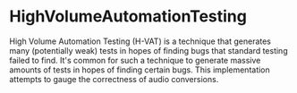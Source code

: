 HighVolumeAutomationTesting
===========================

High Volume Automation Testing (H-VAT) is a technique that generates many (potentially weak) tests in hopes of finding bugs that standard testing failed to find. It's common for such a technique to generate massive amounts of tests in hopes of finding certain bugs. This implementation attempts to gauge the correctness of audio conversions. 
